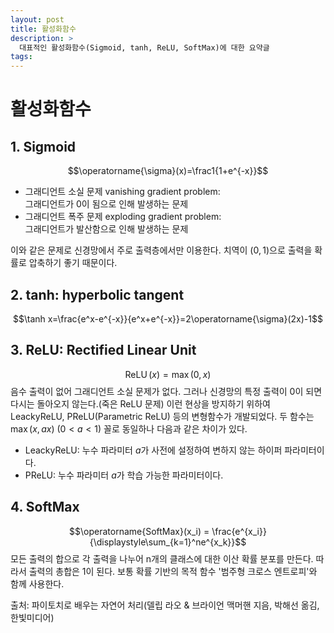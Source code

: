 ```yaml
---
layout: post
title: 활성화함수
description: >
  대표적인 활성화함수(Sigmoid, tanh, ReLU, SoftMax)에 대한 요약글
tags: 
---
```

# 활성화함수
## 1. **Sigmoid**
 $$\operatorname{\sigma}(x)=\frac1{1+e^{-x}}$$
 * 그래디언트 소실 문제 vanishing gradient problem:\
   그래디언트가 0이 됨으로 인해 발생하는 문제
 * 그래디언트 폭주 문제 exploding gradient problem:\
   그래디언트가 발산함으로 인해 발생하는 문제
 
 이와 같은 문제로 신경망에서 주로 출력층에서만 이용한다.
 치역이 $(0,1)$으로 출력을 확률로 압축하기 좋기 때문이다.
## 2. **tanh**: hyperbolic tangent
 $$\tanh x=\frac{e^x-e^{-x}}{e^x+e^{-x}}=2\operatorname{\sigma}(2x)-1$$
## 3. **ReLU**: Rectified Linear Unit
 $$\operatorname{ReLU}(x)=\max(0,x)$$
 음수 출력이 없어 그래디언트 소실 문제가 없다.
 그러나 신경망의 특정 출력이 0이 되면 다시는 돌아오지 않는다.(죽은 ReLU 문제)
 이런 현상을 방지하기 위하여 LeackyReLU, PReLU(Parametric ReLU) 등의 변형함수가 개발되었다.
 두 함수는 $\max(x,ax)\ (0<a<1)$ 꼴로 동일하나 다음과 같은 차이가 있다.
   * LeackyReLU: 누수 파라미터 $a$가 사전에 설정하여 변하지 않는 하이퍼 파라미터이다.
   * PReLU: 누수 파라미터 $a$가 학습 가능한 파라미터이다.
## 4. **SoftMax**
 $$\operatorname{SoftMax}(x_i) = \frac{e^{x_i}}{\displaystyle\sum_{k=1}^ne^{x_k}}$$
 모든 출력의 합으로 각 출력을 나누어 n개의 클래스에 대한 이산 확률 분포를 만든다. 따라서 출력의 총합은 1이 된다.
 보통 확률 기반의 목적 함수 '범주형 크로스 엔트로피'와 함께 사용한다.

출처: 파이토치로 배우는 자연어 처리(델립 라오 & 브라이언 맥머핸 지음, 박해선 옮김, 한빛미디어)